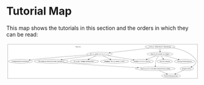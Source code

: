 # Tutorial Map

This map shows the tutorials in this section and the orders in which they can be read:

![Map](UserGuideMap.png)
